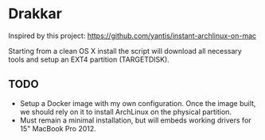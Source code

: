 # Drakkar

Inspired by this project: <https://github.com/yantis/instant-archlinux-on-mac>

Starting from a clean OS X install the script will download all necessary tools
and setup an EXT4 partition (TARGETDISK).

## TODO

* Setup a Docker image with my own configuration. Once the image built, we
  should rely on it to install ArchLinux on the physical partition.
* Must remain a minimal installation, but will embeds working drivers for 15"
  MacBook Pro 2012.
